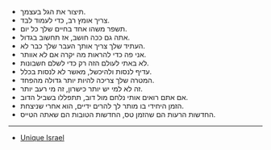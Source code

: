 - תיצור את הגל בעצמך.
- צריך אומץ רב, כדי לעמוד לבד.
- תשפר משהו אחד בחיים שלך כל יום.
- אתה גם ככה חושב, אז תחשוב בגדול.
- העתיד שלך צריך אותך העבר שלך כבר לא.
- אני פה כדי להראות מה יקרה אם לא אוותר.
- לא באתי לעולם הזה רק כדי לשלם חשבונות.
- עדיף לנסות ולהיכשל, מאשר לא לנסות בכלל.
- המטרה שלך צריכה להיות יותר גדולה מהפחד.
- זה לא למי יש יותר כישרון, זה מי רעב יותר.
- אם אתם רואים אותי נלחם מול דוב, תתפללו בשביל הדוב.
- הזמן היחידי בו מותר לך להרים ידיים, הוא אחרי שניצחת.
- החדשות הרעות הם שהזמן טס, החדשות הטובות הם שאתה הטייס.

---

- [Unique Israel](https://www.instagram.com/unique_il/)
